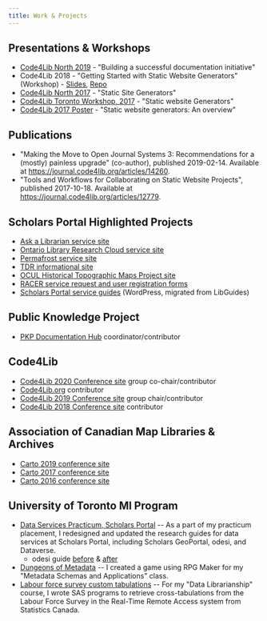 ```yaml
---
title: Work & Projects
---
```


## Presentations & Workshops

* [Code4Lib North 2019](https://slides.com/kaitlinnewson/docs) - "Building a successful documentation initiative"
* Code4Lib 2018 - "Getting Started with Static Website Generators" (Workshop) - [Slides](../c4l18), [Repo](https://github.com/kaitlinnewson/c4l18-workshop-staticweb)
* [Code4Lib North 2017](../c4ln17) - "Static Site Generators"
* [Code4Lib Toronto Workshop, 2017](../hugo201704) - "Static website Generators"
* [Code4Lib 2017 Poster](../c4l17) - "Static website generators: An overview"

## Publications

* "Making the Move to Open Journal Systems 3: Recommendations for a (mostly) painless upgrade" (co-author), published 2019-02-14. Available at https://journal.code4lib.org/articles/14260.
* "Tools and Workflows for Collaborating on Static Website Projects", published 2017-10-18. Available at https://journal.code4lib.org/articles/12779.

## Scholars Portal Highlighted Projects

* [Ask a Librarian service site](https://ask.scholarsportal.info/)
* [Ontario Library Research Cloud service site](https://cloud.scholarsportal.info/)
* [Permafrost service site](https://permafrost.scholarsportal.info)
* [TDR informational site](https://tdr.scholarsportal.info)
* [OCUL Historical Topographic Maps Project site](https://ocul.on.ca/topomaps/)
* [RACER service request and user registration forms](https://racerforms.scholarsportal.info/)
* [Scholars Portal service guides](https://learn.scholarsportal.info) (WordPress, migrated from LibGuides)

## Public Knowledge Project

* [PKP Documentation Hub](https://docs.pkp.sfu.ca/) coordinator/contributor

## Code4Lib

* [Code4Lib 2020 Conference site](https://2020.code4lib.org) group co-chair/contributor
* [Code4Lib.org](https://code4lib.org) contributor
* [Code4Lib 2019 Conference site](https://2019.code4lib.org) group chair/contributor
* [Code4Lib 2018 Conference site](https://2018.code4lib.org) contributor

## Association of Canadian Map Libraries & Archives

* [Carto 2019 conference site](https://acmla-acacc.ca/carto2019/)
* [Carto 2017 conference site](https://acmla-acacc.ca/carto2017/)
* [Carto 2016 conference site](https://acmla-acacc.ca/carto2016/)

## University of Toronto MI Program

* [Data Services Practicum, Scholars Portal](/docs/PracticumPoster.pdf) -- As a part of my practicum placement, I redesigned and updated the research guides for data services at Scholars Portal, including Scholars GeoPortal, odesi, and Dataverse.
  * odesi guide [before](/img/guide_before.png) & [after](/img/guide_after.png)
* [Dungeons of Metadata](https://www.youtube.com/watch?v=y4afH4-yFO4&list=UUOxogznliCU4qfytCvAr8_g) -- I created a game using RPG Maker for my "Metadata Schemas and Applications" class.
* [Labour force survey custom tabulations](http://hdl.handle.net/10864/10949) -- For my "Data Librarianship" course, I wrote SAS programs to retrieve cross-tabulations from the Labour Force Survey in the Real-Time Remote Access system from Statistics Canada.